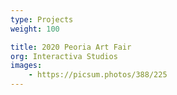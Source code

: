 ```yaml
---
type: Projects
weight: 100

title: 2020 Peoria Art Fair
org: Interactiva Studios
images:
    - https://picsum.photos/388/225
---
```

